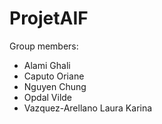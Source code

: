 # ProjetAIF

Group members:
* Alami Ghali
* Caputo Oriane
* Nguyen Chung 
* Opdal Vilde 
* Vazquez-Arellano Laura Karina 



